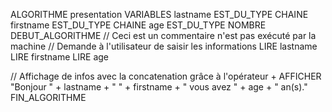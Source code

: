 ALGORITHME presentation
VARIABLES
  lastname EST_DU_TYPE CHAINE
  firstname EST_DU_TYPE CHAINE
  age EST_DU_TYPE NOMBRE
DEBUT_ALGORITHME
  // Ceci est un commentaire n'est pas exécuté par la machine
  // Demande à l'utilisateur de saisir les informations
  LIRE lastname
  LIRE firstname
  LIRE age

  // Affichage de infos avec la concatenation grâce à l'opérateur +
  AFFICHER "Bonjour " + lastname + " " + firstname + " vous avez " + age + " an(s)."
 FIN_ALGORITHME